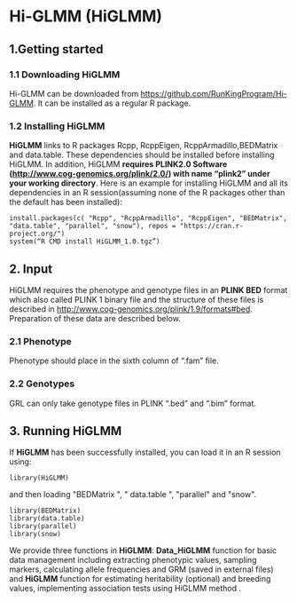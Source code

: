 # Hi-GLMM (HiGLMM)

## 1.Getting started

### 1.1	Downloading HiGLMM

Hi-GLMM can be downloaded from https://github.com/RunKingProgram/Hi-GLMM. It can be installed as a regular R package.

### 1.2	Installing HiGLMM

**HiGLMM** links to R packages Rcpp, RcppEigen, RcppArmadillo,BEDMatrix and data.table. These dependencies should be installed before installing HiGLMM. In addition, HiGLMM **requires PLINK2.0 Software (http://www.cog-genomics.org/plink/2.0/) with name “plink2” under your working directory**. Here is an example for installing HiGLMM and all its dependencies in an R session(assuming none of the R packages other than the default has been installed):
```
install.packages(c( "Rcpp", "RcppArmadillo", "RcppEigen", "BEDMatrix", "data.table", "parallel", "snow"), repos = "https://cran.r-project.org/")
system(“R CMD install HiGLMM_1.0.tgz”)
```

## 2. Input

HiGLMM requires the phenotype and genotype files in an **PLINK BED** format which also called PLINK 1 binary file and the structure of these files is described in http://www.cog-genomics.org/plink/1.9/formats#bed. Preparation of these data are described below.

### 2.1 Phenotype

Phenotype should place in the sixth column of “.fam” file. 

### 2.2 Genotypes

GRL can only take genotype files in PLINK “.bed” and “.bim” format.

## 3. Running HiGLMM
If **HiGLMM** has been successfully installed, you can load it in an R session using:<br>
```
library(HiGLMM)
```
and then loading "BEDMatrix ", " data.table ", "parallel" and "snow". <br>
```
library(BEDMatrix)
library(data.table)
library(parallel)
library(snow)
```
We provide three functions in **HiGLMM**: **Data_HiGLMM** function for basic data management including extracting phenotypic values, sampling markers, calculating allele frequencies and GRM (saved in external files) and **HiGLMM** function for estimating heritability (optional) and breeding values, implementing association tests using HiGLMM method .


